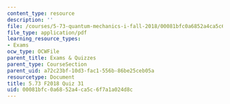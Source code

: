 ```yaml
---
content_type: resource
description: ''
file: /courses/5-73-quantum-mechanics-i-fall-2018/00081bfc0a6852a4ca5c6f7a1a024d8c_MIT5_73F18_quiz31.pdf
file_type: application/pdf
learning_resource_types:
- Exams
ocw_type: OCWFile
parent_title: Exams & Quizzes
parent_type: CourseSection
parent_uid: a72c23bf-10d3-fac1-556b-86be25ceb05a
resourcetype: Document
title: 5.73 F2018 Quiz 31
uid: 00081bfc-0a68-52a4-ca5c-6f7a1a024d8c
---
```

